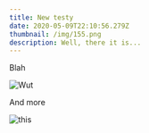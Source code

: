 ```yaml
---
title: New testy
date: 2020-05-09T22:10:56.279Z
thumbnail: /img/155.png
description: Well, there it is...
---
```

Blah

![Wut](/img/80xwxibw-i0a61f2x6t8dzniawk0vs_oj0_qljahwii.jpg "wut")

And more

![this](/img/1060.png "... and that")